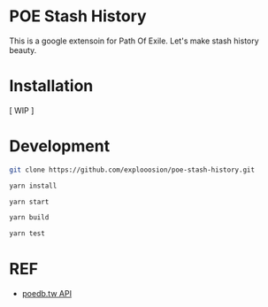 # POE Stash History

This is a google extensoin for Path Of Exile.
Let's make stash history beauty.

# Installation

[ WIP ]

# Development

```sh
git clone https://github.com/explooosion/poe-stash-history.git
```

```sh
yarn install
```

```sh
yarn start
```

```sh
yarn build
```

```sh
yarn test
```

# REF

- [poedb.tw API](https://poedb.tw/article.php?id=API)
